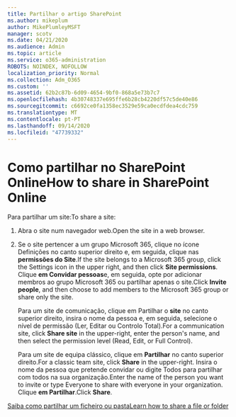 ```yaml
---
title: Partilhar o artigo SharePoint
ms.author: mikeplum
author: MikePlumleyMSFT
manager: scotv
ms.date: 04/21/2020
ms.audience: Admin
ms.topic: article
ms.service: o365-administration
ROBOTS: NOINDEX, NOFOLLOW
localization_priority: Normal
ms.collection: Adm_O365
ms.custom: ''
ms.assetid: 62b2c87b-6d09-4654-9bf0-868a5e73b7c7
ms.openlocfilehash: 4b30748337e695ffe6b28cb4220df57c5de40e86
ms.sourcegitcommit: c6692ce0fa1358ec3529e59ca0ecdfdea4cdc759
ms.translationtype: MT
ms.contentlocale: pt-PT
ms.lasthandoff: 09/14/2020
ms.locfileid: "47739332"
---
```

# <a name="how-to-share-in-sharepoint-online"></a><span data-ttu-id="a3e91-102">Como partilhar no SharePoint Online</span><span class="sxs-lookup"><span data-stu-id="a3e91-102">How to share in SharePoint Online</span></span>

<span data-ttu-id="a3e91-103">Para partilhar um site:</span><span class="sxs-lookup"><span data-stu-id="a3e91-103">To share a site:</span></span>
  
1. <span data-ttu-id="a3e91-104">Abra o site num navegador web.</span><span class="sxs-lookup"><span data-stu-id="a3e91-104">Open the site in a web browser.</span></span>
    
2. <span data-ttu-id="a3e91-105">Se o site pertencer a um grupo Microsoft 365, clique no ícone Definições no canto superior direito e, em seguida, clique nas **permissões do Site**.</span><span class="sxs-lookup"><span data-stu-id="a3e91-105">If the site belongs to a Microsoft 365 group, click the Settings icon in the upper right, and then click **Site permissions**.</span></span> <span data-ttu-id="a3e91-106">Clique **em Convidar pessoas**e, em seguida, opte por adicionar membros ao grupo Microsoft 365 ou partilhar apenas o site.</span><span class="sxs-lookup"><span data-stu-id="a3e91-106">Click **Invite people**, and then choose to add members to the Microsoft 365 group or share only the site.</span></span> 
    
    <span data-ttu-id="a3e91-107">Para um site de comunicação, clique em Partilhar o **site** no canto superior direito, insira o nome da pessoa e, em seguida, selecione o nível de permissão (Ler, Editar ou Controlo Total).</span><span class="sxs-lookup"><span data-stu-id="a3e91-107">For a communication site, click **Share site** in the upper-right, enter the person's name, and then select the permission level (Read, Edit, or Full Control).</span></span> 
    
    <span data-ttu-id="a3e91-108">Para um site de equipa clássico, clique em **Partilhar** no canto superior direito.</span><span class="sxs-lookup"><span data-stu-id="a3e91-108">For a classic team site, click **Share** in the upper-right.</span></span> <span data-ttu-id="a3e91-109">Insira o nome da pessoa que pretende convidar ou digite Todos para partilhar com todos na sua organização.</span><span class="sxs-lookup"><span data-stu-id="a3e91-109">Enter the name of the person you want to invite or type Everyone to share with everyone in your organization.</span></span> <span data-ttu-id="a3e91-110">Clique **em Partilhar**.</span><span class="sxs-lookup"><span data-stu-id="a3e91-110">Click **Share**.</span></span>
    
[<span data-ttu-id="a3e91-111">Saiba como partilhar um ficheiro ou pasta</span><span class="sxs-lookup"><span data-stu-id="a3e91-111">Learn how to share a file or folder</span></span>](https://go.microsoft.com/fwlink/?linkid=511430)
  

